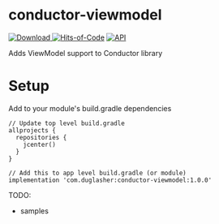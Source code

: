 # conductor-viewmodel

[ ![Download](https://api.bintray.com/packages/temmax/Conductor/ViewModel/images/download.svg?version=1.0.0) ](https://bintray.com/temmax/Conductor/ViewModel/1.0.0/link)
[![Hits-of-Code](https://hitsofcode.com/github/TemMax/conductor-viewmodel?branch=main)](https://hitsofcode.com/github/TemMax/conductor-viewmodel/view?branch=main)
[![API](https://img.shields.io/badge/API-22%2B-yellow.svg?style=flat)](https://android-arsenal.com/api?level=22)

Adds ViewModel support to Conductor library

# Setup

Add to your module's build.gradle dependencies

```
// Update top level build.gradle
allprojects {
  repositories {
    jcenter()
  }
}
```

```
// Add this to app level build.gradle (or module)
implementation 'com.duglasher:conductor-viewmodel:1.0.0'
```

TODO:
- samples

